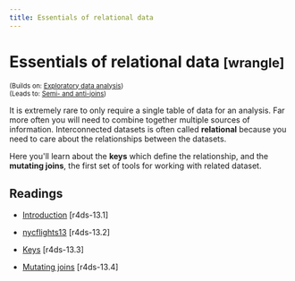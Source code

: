 ```yaml
---
title: Essentials of relational data
---
```


<!-- Generated automatically from relational-basics.yml. Do not edit by hand -->

# Essentials of relational data <small class='wrangle'>[wrangle]</small>
<small>(Builds on: [Exploratory data analysis](eda.md))</small>  
<small>(Leads to: [Semi- and anti-joins](filter-joins.md))</small>

It is extremely rare to only require a single table of data for an analysis.
Far more often you will need to combine together multiple sources of
information. Interconnected datasets is often called __relational__ because
you need to care about the relationships between the datasets.

Here you'll learn about the __keys__ which define the relationship, and
the __mutating joins__, the first set of tools for working with related
dataset.

## Readings

  * [Introduction](http://r4ds.had.co.nz/relational-data.html#introduction-7) [r4ds-13.1]

  * [nycflights13](http://r4ds.had.co.nz/relational-data.html#nycflights13-relational) [r4ds-13.2]

  * [Keys](http://r4ds.had.co.nz/relational-data.html#keys) [r4ds-13.3]

  * [Mutating joins](http://r4ds.had.co.nz/relational-data.html#mutating-joins) [r4ds-13.4]


